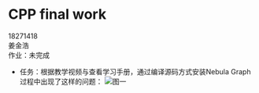 # CPP final work
18271418  
姜金浩  
作业：未完成
- 任务：根据教学视频与查看学习手册，通过编译源码方式安装Nebula Graph
过程中出现了这样的问题：
![图一](/QQ20191229210457.png)
